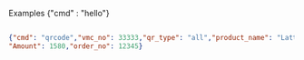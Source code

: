 
Examples
{"cmd" : "hello"}


```json

{"cmd": "qrcode","vmc_no": 33333,"qr_type": "all","product_name": "Latte","product_id": 801,
"Amount": 1580,"order_no": 12345}

```